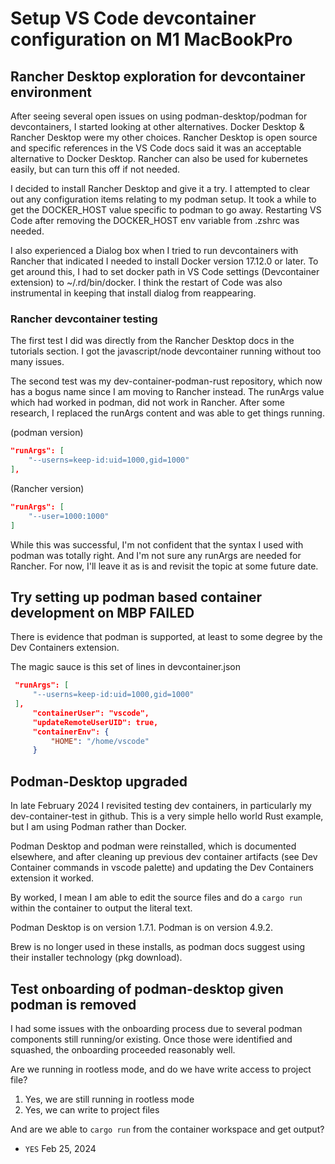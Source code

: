 # Setup VS Code devcontainer configuration on M1 MacBookPro

## Rancher Desktop exploration for devcontainer environment

After seeing several open issues on using podman-desktop/podman for devcontainers, I started looking at other alternatives. Docker Desktop & Rancher Desktop were my other choices. Rancher Desktop is open source and specific references in the VS Code docs said it was an acceptable alternative to Docker Desktop. Rancher can also be used for kubernetes easily, but can turn this off if not needed.

I decided to install Rancher Desktop and give it a try. I attempted to clear out any configuration items relating to my podman setup. It took a while to get the DOCKER_HOST value specific to podman to go away. Restarting VS Code after removing the DOCKER_HOST env variable from .zshrc was needed.

I also experienced a Dialog box when I tried to run devcontainers with Rancher that indicated I needed to install Docker version 17.12.0 or later. To get around this, I had to set docker path in VS Code settings (Devcontainer extension) to ~/.rd/bin/docker. I think the restart of Code was also instrumental in keeping that install dialog from reappearing.

### Rancher devcontainer testing

The first test I did was directly from the Rancher Desktop docs in the tutorials section. I got the javascript/node devcontainer running without too many issues.

The second test was my dev-container-podman-rust repository, which now has a bogus name since I am moving to Rancher instead. The runArgs value which had worked in podman, did not work in Rancher. After some research, I replaced the runArgs content and was able to get things running.

(podman version)

```json
"runArgs": [
    "--userns=keep-id:uid=1000,gid=1000"
],
```

(Rancher version)

```json
"runArgs": [
    "--user=1000:1000"
]
```

While this was successful, I'm not confident that the syntax I used with podman was totally right. And I'm not sure any runArgs are needed for Rancher. For now, I'll leave it as is and revisit the topic at some future date.

## Try setting up podman based container development on MBP FAILED

There is evidence that podman is supported, at least to some degree by the Dev Containers extension.

The magic sauce is this set of lines in devcontainer.json

```json
 "runArgs": [
     "--userns=keep-id:uid=1000,gid=1000"
 ],
     "containerUser": "vscode",
     "updateRemoteUserUID": true,
     "containerEnv": {
         "HOME": "/home/vscode"
     }
```

## Podman-Desktop upgraded

In late February 2024 I revisited testing dev containers, in particularly my dev-container-test in github. This is a very simple hello world Rust example, but I am using Podman rather than Docker.

Podman Desktop and podman were reinstalled, which is documented elsewhere, and after cleaning up previous dev container artifacts (see Dev Container commands in vscode palette) and updating the Dev Containers extension it worked.

By worked, I mean I am able to edit the source files and do a `cargo run` within the container to output the literal text.

Podman Desktop is on version 1.7.1.
Podman is on version 4.9.2.

Brew is no longer used in these installs, as podman docs suggest using their installer technology (pkg download).

## Test onboarding of podman-desktop given podman is removed

I had some issues with the onboarding process due to several podman components still running/or existing. Once those were identified and squashed, the onboarding proceeded reasonably well.

Are we running in rootless mode, and
do we have write access to project file?

1. Yes, we are still running in rootless mode
1. Yes, we can write to project files

And are we able to `cargo run` from the container workspace and get output?

* `YES` Feb 25, 2024
